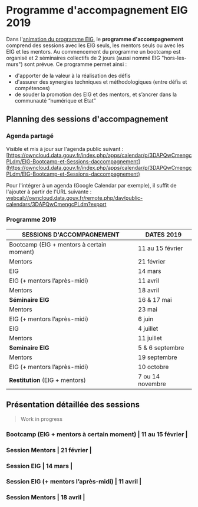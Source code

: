 # Programme d'accompagnement EIG 2019

Dans l'[animation du programme EIG](https://github.com/entrepreneur-interet-general/eig-link/blob/master/animation.md), le **programme d'accompagnement** comprend des sessions avec les EIG seuls, les mentors seuls ou avec les EIG et les mentors. Au commencement du programme un bootcamp est organisé et 2 séminaires collectifs de 2 jours (aussi nommé EIG "hors-les-murs") sont prévue. Ce programme permet ainsi :
* d'apporter de la valeur à la réalisation des défis
* d'assurer des synergies techniques et méthodologiques (entre défis et compétences)
* de souder la promotion des EIG et des mentors, et s’ancrer dans la communauté “numérique et Etat”


## Planning des sessions d'accompagnement 

### Agenda partagé
Visible et mis à jour sur l'agenda public suivant : [https://owncloud.data.gouv.fr/index.php/apps/calendar/p/3DAPQwCmengcPLdm/EIG-Bootcamp-et-Sessions-daccompagnement](https://owncloud.data.gouv.fr/index.php/apps/calendar/p/3DAPQwCmengcPLdm/EIG-Bootcamp-et-Sessions-daccompagnement)

Pour l'intégrer à un agenda (Google Calendar par exemple), il suffit de l'ajouter à partir de l'URL suivante : [webcal://owncloud.data.gouv.fr/remote.php/dav/public-calendars/3DAPQwCmengcPLdm?export](webcal://owncloud.data.gouv.fr/remote.php/dav/public-calendars/3DAPQwCmengcPLdm?export)

### Programme 2019

| SESSIONS D'ACCOMPAGNEMENT | DATES 2019 | 
| -------- | -------- |
| Bootcamp (EIG + mentors à certain moment)| 11 au 15 février| 
| Mentors | 21 février | 
| EIG | 14 mars | 
| EIG (+ mentors l’après-midi) | 11 avril | 
| Mentors | 18 avril |
| **Séminaire EIG** | 16 & 17 mai | 
| Mentors | 23 mai |
| EIG (+ mentors l’après-midi) | 6 juin |
| EIG | 4 juillet |
| Mentors | 11 juillet |
| **Seminaire EIG** | 5 & 6 septembre |
| Mentors | 19 septembre |
| EIG (+ mentors l’après-midi) | 10 octobre |
| **Restitution** (EIG + mentors) | 7 ou 14 novembre |

## Présentation détaillée des sessions
> Work in progress
### Bootcamp (EIG + mentors à certain moment) | 11 au 15 février | 
### Session Mentors | 21 février | 
### Session EIG | 14 mars | 
### Session EIG (+ mentors l’après-midi) | 11 avril | 
### Session Mentors | 18 avril |
